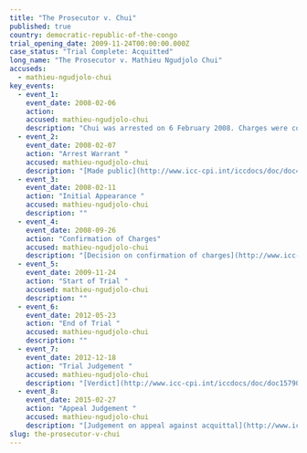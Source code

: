```yaml
---
title: "The Prosecutor v. Chui"
published: true
country: democratic-republic-of-the-congo
trial_opening_date: 2009-11-24T00:00:00.000Z
case_status: "Trial Complete: Acquitted"
long_name: "The Prosecutor v. Mathieu Ngudjolo Chui​"
accuseds:
  - mathieu-ngudjolo-chui
key_events:
  - event_1:
    event_date: 2008-02-06
    action:
    accused: mathieu-ngudjolo-chui
    description: "Chui was arrested on 6 February 2008. Charges were confirmed against him on September 26, 2008. The Appeals Chamber confirmed Trial Chamber II’s decision of December 18, 2012 acquitting Chui of charges of crimes against humanity on February 27, 2015."
  - event_2:
    event_date: 2008-02-07
    action: "Arrest Warrant "
    accused: mathieu-ngudjolo-chui
    description: "[Made public](http://www.icc-cpi.int/iccdocs/doc/doc453054.PDF)"
  - event_3:
    event_date: 2008-02-11
    action: "Initial Appearance "
    accused: mathieu-ngudjolo-chui
    description: ""
  - event_4:
    event_date: 2008-09-26
    action: "Confirmation of Charges"
    accused: mathieu-ngudjolo-chui
    description: "[Decision on confirmation of charges](http://www.icc-cpi.int/iccdocs/doc/doc571253.pdf)"
  - event_5:
    event_date: 2009-11-24
    action: "Start of Trial "
    accused: mathieu-ngudjolo-chui
    description: ""
  - event_6:
    event_date: 2012-05-23
    action: "End of Trial "
    accused: mathieu-ngudjolo-chui
    description: ""
  - event_7:
    event_date: 2012-12-18
    action: "Trial Judgement "
    accused: mathieu-ngudjolo-chui
    description: "[Verdict](http://www.icc-cpi.int/iccdocs/doc/doc1579080.pdf)"
  - event_8:
    event_date: 2015-02-27
    action: "Appeal Judgement "
    accused: mathieu-ngudjolo-chui
    description: "[Judgement on appeal against acquittal](http://www.icc-cpi.int/iccdocs/doc/doc1957802.pdf)"
slug: the-prosecutor-v-chui
---
```

